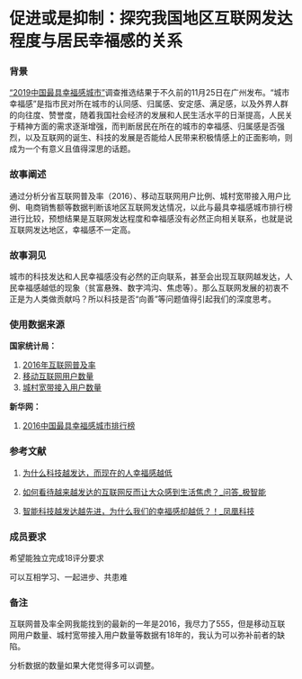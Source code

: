 # 促进或是抑制：探究我国地区互联网发达程度与居民幸福感的关系

### 背景

[“2019中国最具幸福感城市”](https://baike.baidu.com/item/%E4%B8%AD%E5%9B%BD%E6%9C%80%E5%85%B7%E5%B9%B8%E7%A6%8F%E6%84%9F%E5%9F%8E%E5%B8%82/23186310?qq-pf-to=pcqq.temporaryc2c)调查推选结果于不久前的11月25日在广州发布。“城市幸福感”是指市民对所在城市的认同感、归属感、安定感、满足感，以及外界人群的向往度、赞誉度，随着我国社会经济的发展和人民生活水平的日渐提高，人民关于精神方面的需求逐渐增强，而判断居民在所在的城市的幸福感、归属感是否强烈，以及互联网的诞生、科技的发展是否能给人民带来积极情感上的正面影响，则成为一个有意义且值得深思的话题。

### 故事阐述

通过分析分省互联网普及率（2016）、移动互联网用户比例、城村宽带接入用户比例、电商销售额等数据判断该地区互联网发达情况，以此与最具幸福感城市排行榜进行比较，预想结果是互联网发达程度和幸福感没有必然正向相关联系，也就是说互联网发达地区，幸福感不一定高。

### 故事洞见

城市的科技发达和人民幸福感没有必然的正向联系，甚至会出现互联网越发达，人民幸福感越低的现象（贫富悬殊、数字鸿沟、焦虑等）。那么互联网发展的初衷不正是为人类做贡献吗？所以科技是否“向善”等问题值得引起我们的深度思考。

### 使用数据来源

**国家统计局：**
1. [2016年互联网普及率](http://data.stats.gov.cn/easyquery.htm?cn=E0103)
2. [移动互联网用户数量](http://data.stats.gov.cn/easyquery.htm?cn=E0103)
3. [城村宽带接入用户数量](http://data.stats.gov.cn/easyquery.htm?cn=E0103)

**新华网：**
1. [2016中国最具幸福感城市排行榜](http://www.xinhuanet.com//xhsld/2016-12/01/c_1120035380.htm)

### 参考文献
1. [为什么科技越发达，而现在的人幸福感越低](http://baijiahao.baidu.com/s?id=1642465301004657908&wfr=spider&for=pc)

2. [如何看待越来越发达的互联网反而让大众感到生活焦虑？_问答_极智能](https://www.ziiai.com/question/42)

3. [智能科技越发达越先进，为什么我们的幸福感却越低？！_凤凰科技](http://tech.ifeng.com/a/20171021/44724563_0.shtml)

### 成员要求

希望能独立完成18评分要求

可以互相学习、一起进步、共患难

### 备注

互联网普及率全网我能找到的最新的一年是2016，我尽力了555，但是移动互联网用户数量、城村宽带接入用户数量等数据有18年的，我认为可以弥补前者的缺陷。

分析数据的数量如果大佬觉得多可以调整。
